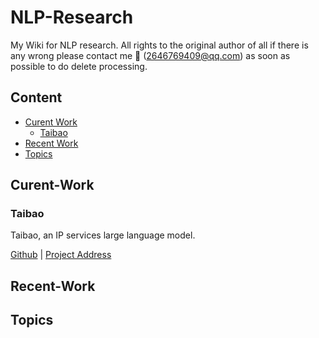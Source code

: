 # NLP-Research
My Wiki for NLP research. All rights to the original author of all if there is any wrong please contact me 📂 (2646769409@qq.com) as soon as possible to do delete processing.

## Content
- [Curent Work](#Curent-Work)
  - [Taibao](#Taibao)
- [Recent Work](#Recent-Work)
- [Topics](#Topics)

## Curent-Work

### Taibao

Taibao, an IP services large language model.

[Github](https://github.com/Mathsion2/Taibao) | [Project Address](http://taibao-ip.help/)

## Recent-Work

## Topics



